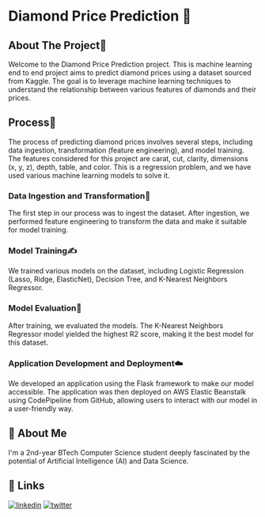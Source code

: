 # Diamond Price Prediction 💎

## About The Project🚀
Welcome to the Diamond Price Prediction project. This is machine learning end to end project aims to predict diamond prices using a dataset sourced from Kaggle. The goal is to leverage machine learning techniques to understand the relationship between various features of diamonds and their prices.

## Process📝
The process of predicting diamond prices involves several steps, including data ingestion, transformation (feature engineering), and model training. The features considered for this project are carat, cut, clarity, dimensions (x, y, z), depth, table, and color. This is a regression problem, and we have used various machine learning models to solve it.

### Data Ingestion and Transformation🔄
The first step in our process was to ingest the dataset. After ingestion, we performed feature engineering to transform the data and make it suitable for model training.

### Model Training✍️
We trained various models on the dataset, including Logistic Regression (Lasso, Ridge, ElasticNet), Decision Tree, and K-Nearest Neighbors Regressor.

### Model Evaluation💯
After training, we evaluated the models. The K-Nearest Neighbors Regressor model yielded the highest R2 score, making it the best model for this dataset.

### Application Development and Deployment☁️
We developed an application using the Flask framework to make our model accessible. The application was then deployed on AWS Elastic Beanstalk using CodePipeline from GitHub, allowing users to interact with our model in a user-friendly way.

## 🚀 About Me
I'm a 2nd-year BTech Computer Science student deeply fascinated by the potential of Artificial Intelligence (AI) and Data Science.


## 🔗 Links
[![linkedin](https://img.shields.io/badge/linkedin-0A66C2?style=for-the-badge&logo=linkedin&logoColor=white)](https://www.linkedin.com/in/kshitij-kumrawat20/)
[![twitter](https://img.shields.io/badge/twitter-1DA1F2?style=for-the-badge&logo=twitter&logoColor=white)](https://twitter.com/kshitiz_k20/)

